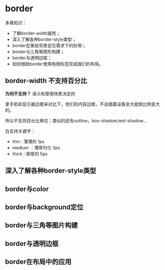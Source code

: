 # border
本章知识：
- 了解border-width属性；
- 深入了解各种border-style类型；
- border在某些背景定位需求下的妙用；
- border与三角等图形构建；
- border与透明边框；
- 如何借助border使用有限标签完成我们的布局。

## border-width 不支持百分比
**为何不支持？**
语义和使用场景决定的

拿手机和显示器边框来对比下，他们的内容边框，不会随着设备变大就按比例变大的。

所以不支持百分比单位；类似的还有outline，box-shadow,text-shadow...

白支持关键字：
- thin : 薄薄的 1px
- medium ：薄厚均匀 3px
- thick : 厚厚的 5px

## 深入了解各种border-style类型
## border与color
## border与background定位
## border与三角等图片构建
## border与透明边框
## border在布局中的应用